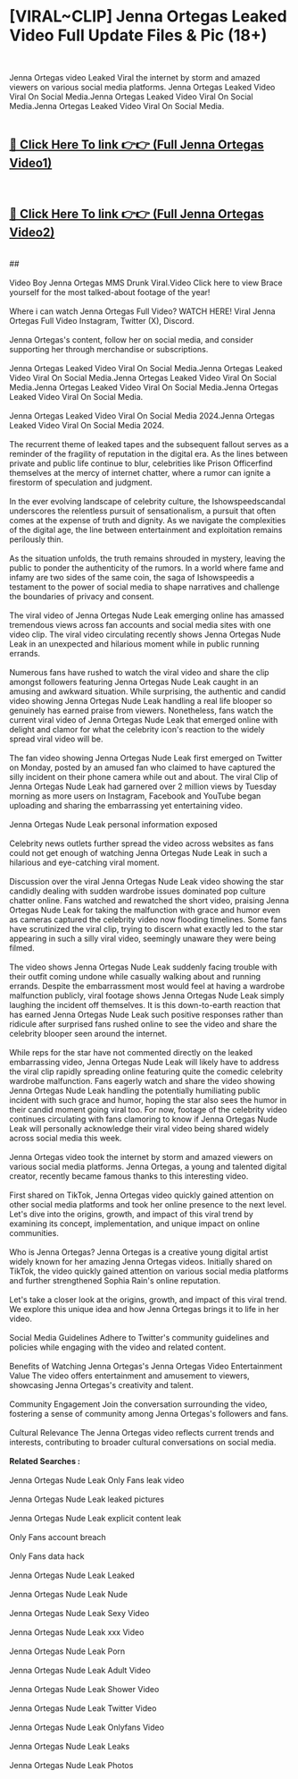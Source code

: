 # [VIRAL~CLIP] Jenna Ortegas Leaked Video Full Update Files & Pic (18+) <br>
<br>

Jenna Ortegas video Leaked Viral the internet by storm and amazed viewers on various social media platforms. Jenna Ortegas Leaked Video Viral On Social Media.Jenna Ortegas Leaked Video Viral On Social Media.Jenna Ortegas Leaked Video Viral On Social Media.<br>
 <br>

##  <a href="https://play.trustnlinepharmacy.us?title=Full Jenna_Ortegas&ref=git">🔴 Click Here To link 👉👉 (Full Jenna Ortegas Video1)</a><br>
  <br>

##  <a href="https://play.trustnlinepharmacy.us?title=Full Jenna_Ortegas&ref=git">🔴 Click Here To link 👉👉 (Full Jenna Ortegas Video2)</a><br>
  <br>
  ##


  <br>

  <br>
Video Boy Jenna Ortegas MMS Drunk Viral.Video Click here to view Brace yourself for the most talked-about footage of the year!
<br><br>
Where i can watch Jenna Ortegas Full Video? WATCH HERE! Viral Jenna Ortegas Full Video Instagram, Twitter (X), Discord.
<br><br>
Jenna Ortegas's content, follow her on social media, and consider supporting her through merchandise or subscriptions.
<br><br>
Jenna Ortegas Leaked Video Viral On Social Media.Jenna Ortegas Leaked Video Viral On Social Media.Jenna Ortegas Leaked Video Viral On Social Media.Jenna Ortegas Leaked Video Viral On Social Media.Jenna Ortegas Leaked Video Viral On Social Media.
<br><br>
Jenna Ortegas Leaked Video Viral On Social Media 2024.Jenna Ortegas Leaked Video Viral On Social Media 2024.
<br><br>
The recurrent theme of leaked tapes and the subsequent fallout serves as a reminder of the fragility of reputation in the digital era. As the lines between private and public life continue to blur, celebrities like Prison Officerfind themselves at the mercy of internet chatter, where a rumor can ignite a firestorm of speculation and judgment.
<br><br>
In the ever evolving landscape of celebrity culture, the Ishowspeedscandal underscores the relentless pursuit of sensationalism, a pursuit that often comes at the expense of truth and dignity. As we navigate the complexities of the digital age, the line between entertainment and exploitation remains perilously thin.
<br><br>
As the situation unfolds, the truth remains shrouded in mystery, leaving the public to ponder the authenticity of the rumors. In a world where fame and infamy are two sides of the same coin, the saga of Ishowspeedis a testament to the power of social media to shape narratives and challenge the boundaries of privacy and consent.
<br><br>
The viral video of Jenna Ortegas Nude Leak emerging online has amassed tremendous views across fan accounts and social media sites with one video clip. The viral video circulating recently shows Jenna Ortegas Nude Leak in an unexpected and hilarious moment while in public running errands.
<br><br>
Numerous fans have rushed to watch the viral video and share the clip amongst followers featuring Jenna Ortegas Nude Leak caught in an amusing and awkward situation. While surprising, the authentic and candid video showing Jenna Ortegas Nude Leak handling a real life blooper so genuinely has earned praise from viewers. Nonetheless, fans watch the current viral video of Jenna Ortegas Nude Leak that emerged online with delight and clamor for what the celebrity icon's reaction to the widely spread viral video will be.
<br><br>
The fan video showing Jenna Ortegas Nude Leak first emerged on Twitter on Monday, posted by an amused fan who claimed to have captured the silly incident on their phone camera while out and about. The viral Clip of Jenna Ortegas Nude Leak had garnered over 2 million views by Tuesday morning as more users on Instagram, Facebook and YouTube began uploading and sharing the embarrassing yet entertaining video.
<br><br>
Jenna Ortegas Nude Leak personal information exposed
<br><br>
Celebrity news outlets further spread the video across websites as fans could not get enough of watching Jenna Ortegas Nude Leak in such a hilarious and eye-catching viral moment.
<br><br>
Discussion over the viral Jenna Ortegas Nude Leak video showing the star candidly dealing with sudden wardrobe issues dominated pop culture chatter online. Fans watched and rewatched the short video, praising Jenna Ortegas Nude Leak for taking the malfunction with grace and humor even as cameras captured the celebrity video now flooding timelines. Some fans have scrutinized the viral clip, trying to discern what exactly led to the star appearing in such a silly viral video, seemingly unaware they were being filmed.
<br><br>
The video shows Jenna Ortegas Nude Leak suddenly facing trouble with their outfit coming undone while casually walking about and running errands. Despite the embarrassment most would feel at having a wardrobe malfunction publicly, viral footage shows Jenna Ortegas Nude Leak simply laughing the incident off themselves. It is this down-to-earth reaction that has earned Jenna Ortegas Nude Leak such positive responses rather than ridicule after surprised fans rushed online to see the video and share the celebrity blooper seen around the internet.
<br><br>
While reps for the star have not commented directly on the leaked embarrassing video, Jenna Ortegas Nude Leak will likely have to address the viral clip rapidly spreading online featuring quite the comedic celebrity wardrobe malfunction. Fans eagerly watch and share the video showing Jenna Ortegas Nude Leak handling the potentially humiliating public incident with such grace and humor, hoping the star also sees the humor in their candid moment going viral too. For now, footage of the celebrity video continues circulating with fans clamoring to know if Jenna Ortegas Nude Leak will personally acknowledge their viral video being shared widely across social media this week.
<br><br>
Jenna Ortegas video took the internet by storm and amazed viewers on various social media platforms. Jenna Ortegas, a young and talented digital creator, recently became famous thanks to this interesting video.
<br><br>
First shared on TikTok, Jenna Ortegas video quickly gained attention on other social media platforms and took her online presence to the next level. Let's dive into the origins, growth, and impact of this viral trend by examining its concept, implementation, and unique impact on online communities.
<br><br>
Who is Jenna Ortegas? Jenna Ortegas is a creative young digital artist widely known for her amazing Jenna Ortegas videos. Initially shared on TikTok, the video quickly gained attention on various social media platforms and further strengthened Sophia Rain's online reputation.
<br><br>
Let's take a closer look at the origins, growth, and impact of this viral trend. We explore this unique idea and how Jenna Ortegas brings it to life in her video.
<br><br>
Social Media Guidelines Adhere to Twitter's community guidelines and policies while engaging with the video and related content.
<br><br>
Benefits of Watching Jenna Ortegas's Jenna Ortegas Video Entertainment Value The video offers entertainment and amusement to viewers, showcasing Jenna Ortegas's creativity and talent.
<br><br>
Community Engagement Join the conversation surrounding the video, fostering a sense of community among Jenna Ortegas's followers and fans.
<br><br>
Cultural Relevance The Jenna Ortegas video reflects current trends and interests, contributing to broader cultural conversations on social media.
<br><br>
<strong>Related Searches :</strong>
<br><br>
Jenna Ortegas Nude Leak Only Fans leak video
<br><br>
Jenna Ortegas Nude Leak leaked pictures
<br><br>
Jenna Ortegas Nude Leak explicit content leak
<br><br>
Only Fans account breach
<br><br>
Only Fans data hack
<br><br>
Jenna Ortegas Nude Leak Leaked
<br><br>
Jenna Ortegas Nude Leak Nude
<br><br>
Jenna Ortegas Nude Leak Sexy Video
<br><br>
Jenna Ortegas Nude Leak xxx Video
<br><br>
Jenna Ortegas Nude Leak Porn
<br><br>
Jenna Ortegas Nude Leak Adult Video
<br><br>
Jenna Ortegas Nude Leak Shower Video
<br><br>
Jenna Ortegas Nude Leak Twitter Video
<br><br>
Jenna Ortegas Nude Leak Onlyfans Video
<br><br>
Jenna Ortegas Nude Leak Leaks
<br><br>
Jenna Ortegas Nude Leak Photos